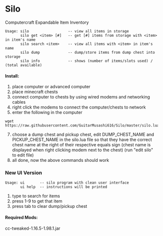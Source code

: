 # Silo
Computercraft Expandable Item Inventory  
~~~
Usage: silo                  -- view all items in storage
       silo get <item> [#]   -- get [#] items from storage with <item> in item's name
       silo search <item>    -- view all items with <item> in item's name
       silo dump             -- dump/store items from dump chest into storage
       silo info             -- shows (number of items/slots used) / (total available)
~~~


#### Install:
1) place computer or advanced computer
3) place minecraft chests
4) connect computer to chests by using wired modems and networking cables
5) right click the modems to connect the computer/chests to network
6) enter the following in the computer
~~~
wget https://raw.githubusercontent.com/GuitarMusashi616/Silo/master/silo.lua
~~~
7) choose a dump chest and pickup chest, edit DUMP_CHEST_NAME and PICKUP_CHEST_NAME in the silo.lua file so that they have the correct chest name at the right of their respective equals sign (chest name is displayed when right clicking modem next to the chest) (run "edit silo" to edit file)
8) all done, now the above commands should work


### New UI Version  
~~~
Usage: ui       -- silo program with clean user interface
       ui help  -- instructions will be printed
~~~
1) type to search for items  
2) press 1-9 to get that item  
3) press tab to clear dump/pickup chest  

#### Required Mods:
cc-tweaked-1.16.5-1.98.1.jar
